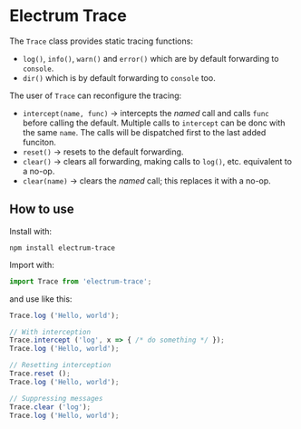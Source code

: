 # Electrum Trace

The `Trace` class provides static tracing functions:

* `log()`, `info()`, `warn()` and `error()` which are by default forwarding
  to `console`.
* `dir()` which is by default forwarding to `console` too.

The user of `Trace` can reconfigure the tracing:

* `intercept(name, func)` &rarr; intercepts the _named_ call and calls `func`
  before calling the default. Multiple calls to `intercept` can be donc with
  the same `name`. The calls will be dispatched first to the last added funciton.
* `reset()` &rarr; resets to the default forwarding.
* `clear()` &rarr; clears all forwarding, making calls to `log()`, etc. equivalent
  to a no-op.
* `clear(name)` &rarr; clears the _named_ call; this replaces it with a no-op.

## How to use

Install with:

`npm install electrum-trace`

Import with:

```js
import Trace from 'electrum-trace';
```

and use like this:

```js
Trace.log ('Hello, world');

// With interception
Trace.intercept ('log', x => { /* do something */ });
Trace.log ('Hello, world');

// Resetting interception
Trace.reset ();
Trace.log ('Hello, world');

// Suppressing messages
Trace.clear ('log');
Trace.log ('Hello, world');
```
